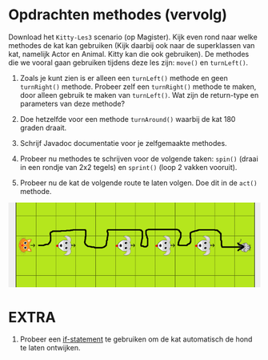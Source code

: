 
# Opdrachten methodes (vervolg)
Download het `Kitty-Les3` scenario (op Magister). Kijk even rond naar welke methodes de kat kan gebruiken (Kijk daarbij ook naar de superklassen van kat, namelijk Actor en Animal. Kitty kan die ook gebruiken). De methodes die we vooral gaan gebruiken tijdens deze les zijn: `move()` en `turnLeft()`.

1. Zoals je kunt zien is er alleen een `turnLeft()` methode en geen `turnRight()` methode. Probeer zelf een `turnRight()` methode te maken, door alleen gebruik te maken van `turnLeft()`. Wat zijn de return-type en parameters van deze methode?

2. Doe hetzelfde voor een methode `turnAround()` waarbij de kat 180 graden draait.

3. Schrijf Javadoc documentatie voor je zelfgemaakte methodes.

4. Probeer nu methodes te schrijven voor de volgende taken: `spin()` (draai in een rondje van 2x2 tegels) en `sprint()` (loop 2 vakken vooruit).

5. Probeer nu de kat de volgende route te laten volgen. Doe dit in de `act()` methode.

![Kat route](img/Cat_route.png)

# EXTRA
1. Probeer een [if-statement](https://www.w3schools.com/java/java_conditions.asp) te gebruiken om de kat automatisch de hond te laten ontwijken.